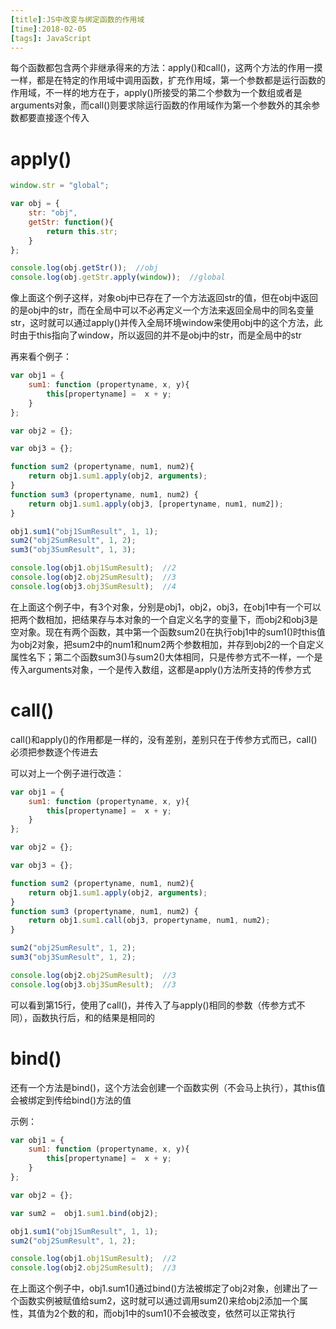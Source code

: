 ```yaml
---
[title]:JS中改变与绑定函数的作用域
[time]:2018-02-05
[tags]: JavaScript
---
```


每个函数都包含两个非继承得来的方法：apply()和call()，这两个方法的作用一摸一样，都是在特定的作用域中调用函数，扩充作用域，第一个参数都是运行函数的作用域，不一样的地方在于，apply()所接受的第二个参数为一个数组或者是arguments对象，而call()则要求除运行函数的作用域作为第一个参数外的其余参数都要直接逐个传入

# apply()

```javascript
window.str = "global";

var obj = {
    str: "obj",
    getStr: function(){
        return this.str;
    }
};

console.log(obj.getStr());  //obj
console.log(obj.getStr.apply(window));  //global
```

像上面这个例子这样，对象obj中已存在了一个方法返回str的值，但在obj中返回的是obj中的str，而在全局中可以不必再定义一个方法来返回全局中的同名变量str，这时就可以通过apply()并传入全局环境window来使用obj中的这个方法，此时由于this指向了window，所以返回的并不是obj中的str，而是全局中的str

再来看个例子：

```javascript
var obj1 = {
    sum1: function (propertyname, x, y){
        this[propertyname] =  x + y;
    }
};

var obj2 = {};

var obj3 = {};

function sum2 (propertyname, num1, num2){
    return obj1.sum1.apply(obj2, arguments);
}
function sum3 (propertyname, num1, num2) {
    return obj1.sum1.apply(obj3, [propertyname, num1, num2]);
}

obj1.sum1("obj1SumResult", 1, 1);
sum2("obj2SumResult", 1, 2);
sum3("obj3SumResult", 1, 3);

console.log(obj1.obj1SumResult);  //2
console.log(obj2.obj2SumResult);  //3
console.log(obj3.obj3SumResult);  //4
```

在上面这个例子中，有3个对象，分别是obj1，obj2，obj3，在obj1中有一个可以把两个数相加，把结果存与本对象的一个自定义名字的变量下，而obj2和obj3是空对象。现在有两个函数，其中第一个函数sum2()在执行obj1中的sum1()时this值为obj2对象，把sum2中的num1和num2两个参数相加，并存到obj2的一个自定义属性名下；第二个函数sum3()与sum2()大体相同，只是传参方式不一样，一个是传入arguments对象，一个是传入数组，这都是apply()方法所支持的传参方式

# call()

call()和apply()的作用都是一样的，没有差别，差别只在于传参方式而已，call()必须把参数逐个传进去

可以对上一个例子进行改造：

```javascript
var obj1 = {
    sum1: function (propertyname, x, y){
        this[propertyname] =  x + y;
    }
};

var obj2 = {};

var obj3 = {};

function sum2 (propertyname, num1, num2){
    return obj1.sum1.apply(obj2, arguments);
}
function sum3 (propertyname, num1, num2) {
    return obj1.sum1.call(obj3, propertyname, num1, num2);
}

sum2("obj2SumResult", 1, 2);
sum3("obj3SumResult", 1, 2);

console.log(obj2.obj2SumResult);  //3
console.log(obj3.obj3SumResult);  //3
```

可以看到第15行，使用了call()，并传入了与apply()相同的参数（传参方式不同），函数执行后，和的结果是相同的

# bind()

还有一个方法是bind()，这个方法会创建一个函数实例（不会马上执行），其this值会被绑定到传给bind()方法的值

示例：

```javascript
var obj1 = {
    sum1: function (propertyname, x, y){
        this[propertyname] =  x + y;
    }
};

var obj2 = {};

var sum2 =  obj1.sum1.bind(obj2);

obj1.sum1("obj1SumResult", 1, 1);
sum2("obj2SumResult", 1, 2);

console.log(obj1.obj1SumResult);  //2
console.log(obj2.obj2SumResult);  //3
```

在上面这个例子中，obj1.sum1()通过bind()方法被绑定了obj2对象，创建出了一个函数实例被赋值给sum2，这时就可以通过调用sum2()来给obj2添加一个属性，其值为2个数的和，而obj1中的sum1()不会被改变，依然可以正常执行